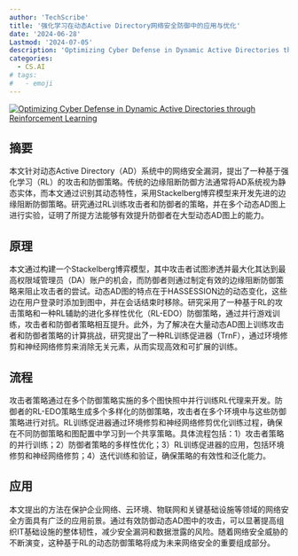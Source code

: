 ```yaml
---
author: 'TechScribe'
title: '强化学习在动态Active Directory网络安全防御中的应用与优化'
date: '2024-06-28'
Lastmod: '2024-07-05'
description: 'Optimizing Cyber Defense in Dynamic Active Directories through Reinforcement Learning'
categories:
  - CS.AI
# tags:
#   - emoji
---
```


[![Optimizing Cyber Defense in Dynamic Active Directories through Reinforcement Learning](https://arxiv-research-1301205113.cos.ap-guangzhou.myqcloud.com/images/2406.19596v1.pdf_0.jpg)](https://arxiv.org/abs/2406.19596v1)

## 摘要

本文针对动态Active Directory（AD）系统中的网络安全漏洞，提出了一种基于强化学习（RL）的攻击和防御策略。传统的边缘阻断防御方法通常将AD系统视为静态实体，而本文通过识别其动态特性，采用Stackelberg博弈模型来开发先进的边缘阻断防御策略。研究通过RL训练攻击者和防御者的策略，并在多个动态AD图上进行实验，证明了所提方法能够有效提升防御者在大型动态AD图上的能力。<!--more-->

## 原理

本文通过构建一个Stackelberg博弈模型，其中攻击者试图渗透并最大化其达到最高权限域管理员（DA）账户的机会，而防御者则通过制定有效的边缘阻断防御策略来阻止攻击者的尝试。动态AD图的特点在于HASSESSION边的动态变化，这些边在用户登录时添加到图中，并在会话结束时移除。研究采用了一种基于RL的攻击策略和一种RL辅助的进化多样性优化（RL-EDO）防御策略，通过并行游戏训练，攻击者和防御者策略相互提升。此外，为了解决在大量动态AD图上训练攻击者和防御者策略的计算挑战，研究提出了一种RL训练促进器（TrnF），通过环境修剪和神经网络修剪来消除无关元素，从而实现高效和可扩展的训练。

## 流程

攻击者策略通过在多个防御策略实施的多个图快照中并行训练RL代理来开发。防御者的RL-EDO策略生成多个多样化的防御策略，攻击者在多个环境中与这些防御策略进行对抗。RL训练促进器通过环境修剪和神经网络修剪优化训练过程，确保在不同防御策略和图配置中学习到一个共享策略。具体流程包括：1）攻击者策略的并行训练；2）防御者策略的多样性优化；3）RL训练促进器的应用，包括环境修剪和神经网络修剪；4）迭代训练和验证，确保策略的有效性和泛化能力。

## 应用

本文提出的方法在保护企业网络、云环境、物联网和关键基础设施等领域的网络安全方面具有广泛的应用前景。通过有效防御动态AD图中的攻击，可以显著提高组织IT基础设施的整体韧性，减少安全漏洞和数据泄露的风险。随着网络安全威胁的不断演变，这种基于RL的动态防御策略将成为未来网络安全的重要组成部分。